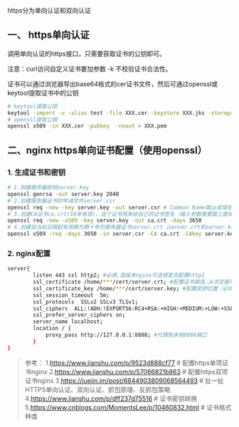 https分为单向认证和双向认证

## 一、 https单向认证

调用单向认证的https接口，只需要获取证书的公钥即可。

注意：curl访问自定义证书要加参数 -k 不校验证书合法性。

证书可以通过浏览器导出base64格式的cer证书文件，然后可通过openssl或keytool提取证书中的公钥

```bash
# keytool提取公钥
keytool -import -v -alias test -file XXX.cer -keystore XXX.jks -storepass Aa123456 -noprompt
# openssl提取公钥
openssl x509 -in XXX.cer -pubkey  -noout > XXX.pem
```

## 二、nginx https单向证书配置（使用openssl）

### 1.  生成证书和密钥

```bash
# 1.创建服务器密钥server.key
openssl genrsa -out server.key 2048
# 2.创建服务器证书的申请文件server.csr
openssl req -new -key server.key -out server.csr # Common Name填ip或域名，其他随意，但不填浏览器会提示不安全
# 3.创建CA证书ca.crt(10年有效)，这个证书用来给自己的证书签名（输入参数需要跟上面保持一致）
openssl req -new -x509 -key server.key -out ca.crt -days 3650
# 4.创建自当前日期起有效期为期十年的服务器证书server.crt（server.crt和server.key就是你的nginx需要的证书文件和密钥）
openssl x509 -req -days 3650 -in server.csr -CA ca.crt -CAkey server.key -CAcreateserial -out server.crt
```

### 2.  nginx配置

```bash
server{
        listen 443 ssl http2; #必填,高版本nginx可选择是否配置http2
        ssl_certificate /home/***/cert/server.crt; #配置证书路径,从浏览器导出的证书本质上就是这个！！！（必填）
        ssl_certificate_key /home/***/cert/server.key; #配置密钥位置（必填）
        ssl_session_timeout  5m;
        ssl_protocols  SSLv2 SSLv3 TLSv1;
        ssl_ciphers  ALL:!ADH:!EXPORT56:RC4+RSA:+HIGH:+MEDIUM:+LOW:+SSLv2:+EXP;
        ssl_prefer_server_ciphers on;
        server_name localhost;
        location / {
            proxy_pass http://127.0.0.1:8888; #代理到本地8888端口
        }
}
```

> 参考：
> 1.https://www.jianshu.com/p/9523d888cf77 # 配置https单项证书nginx
> 2.https://www.jianshu.com/p/57066821b863 # 配置https双项证书nginx
> 3.https://juejin.im/post/6844903809068564493 # 扯一扯HTTPS单向认证、双向认证、抓包原理、反抓包策略
> 4.https://www.jianshu.com/p/dff237d75516 # 证书密钥转换
> 5.https://www.cnblogs.com/MomentsLee/p/10460832.html # 证书格式种类

